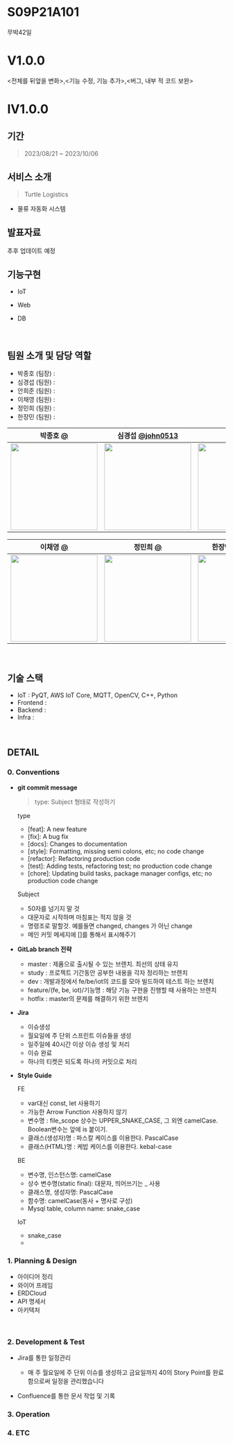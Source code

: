 # S09P21A101

무박42일

# V1.0.0

<전체를 뒤엎을 변화>,<기능 수정, 기능 추가>,<버그, 내부 적 코드 보완>

# IV1.0.0

## 기간
> 2023/08/21 ~ 2023/10/06

## 서비스 소개

> Turtle Logistics

- 물류 자동화 시스템

## 발표자료
추후 업데이트 예정

## 기능구현
- IoT

- Web

- DB

<br>

## 팀원 소개 및 담당 역할

- 박종호 (팀장) : 
- 심경섭 (팀원) : 
- 안희준 (팀원) : 
- 이채영 (팀원) : 
- 정민희 (팀원) : 
- 한장민 (팀원) : 

| 박종호 [@]()                     | 심경섭 [@john0513](https://github.com/john0513) | 안희준 [@]()          |
| --------------------------------------------------------------- | ----------------------------------------------- | ------------------------------------------------------ |
| <img width="200" src=""> | <img width="200" src="">   | <img width="200" src=""> |

| 이채영 [@]()                                                  | 정민희 [@]()     | 한장민 [@haanwhy](https://github.com/sku379829) |
| ------------------------------------------------------------------------------------------------------ | --------------------------------------------------- | ------------------------------------------------- |
| <img width="200" src=""> | <img width="200" src=""> | <img width="200" src="">    |

<br>

## 기술 스택

- IoT : PyQT, AWS IoT Core, MQTT, OpenCV, C++, Python
- Frontend : 
- Backend : 
- Infra : 

<br>

## DETAIL

### 0. Conventions

- **git commit message**

  > type: Subject 형태로 작성하기

  type

  - [feat]: A new feature
  - [fix]: A bug fix
  - [docs]: Changes to documentation
  - [style]: Formatting, missing semi colons, etc; no code change
  - [refactor]: Refactoring production code
  - [test]: Adding tests, refactoring test; no production code change
  - [chore]: Updating build tasks, package manager configs, etc; no production code change

  Subject

  - 50자를 넘기지 말 것
  - 대문자로 시작하며 마침표는 적지 않을 것
  - 명령조로 말할것. 예를들면 changed, changes 가 아닌 change
  - 메인 커밋 메세지에 []를 통해서 표시해주기

- **GitLab branch 전략**

  - master : 제품으로 출시될 수 있는 브렌치. 최선의 상태 유지
  - study : 프로젝트 기간동안 공부한 내용을 각자 정리하는 브렌치
  - dev : 개발과정에서 fe/be/iot의 코드를 모아 빌드하여 테스트 하는 브렌치
  - feature/(fe, be, iot)/기능명 : 해당 기능 구현을 진행할 때 사용하는 브렌치
  - hotfix : master의 문제를 해결하기 위한 브렌치

- **Jira**

  - 이슈생성
  - 월요일에 주 단위 스프린트 이슈들을 생성
  - 일주일에 40시간 이상 이슈 생성 및 처리
  - 이슈 완료
  - 하나의 티켓은 되도록 하나의 커밋으로 처리

- **Style Guide**

  FE

  - var대신 const, let 사용하기
  - 가능한 Arrow Function 사용하지 않기
  - 변수명 : file_scope 상수는 UPPER_SNAKE_CASE, 그 외엔 camelCase. Boolean변수는 앞에 is 붙이기.
  - 클래스(생성자)명 : 파스칼 케이스를 이용한다. PascalCase
  - 클래스(HTML)명 : 케밥 케이스를 이용한다. kebal-case

  BE

  - 변수명, 인스턴스명: camelCase
  - 상수 변수명(static final): 대문자, 띄어쓰기는 \_ 사용
  - 클래스명, 생성자명: PascalCase
  - 함수명: camelCase(동사 + 명사로 구성)
  - Mysql table, column name: snake_case

  IoT

  - snake_case
  - 

### 1. Planning & Design

- 아이디어 정리
- 와이어 프레임
- ERDCloud
- API 명세서
- 아키텍처

<br>

### 2. Development & Test

- Jira를 통한 일정관리
  - 매 주 월요일에 주 단위 이슈를 생성하고 금요일까지 40의 Story Point를 완료함으로써 일정을 관리했습니다

- Confluence를 통한 문서 작업 및 기록

### 3. Operation



### 4. ETC
